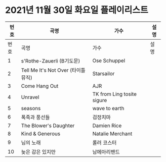 # 2021년 11월 30일 화요일 플레이리스트

| 번호 | 곡명 | 가수 | 설명 |
|------|------|------|------|
| 번호 | 곡명 | 가수 | 설명 |
| 1 | s'Rothe-Zauerli (B기도문) | Ose Schuppel |  |
| 2 | Tell Me It's Not Over (타이틀 뮤직) | Starsailor |  |
| 3 | Come Hang Out | AJR |  |
| 4 | Unravel | TK from Ling tosite sigure |  |
| 5 | seasons | wave to earth |  |
| 6 | 폭죽과 풍선들 | 검정치마 |  |
| 7 | The Blower's Daughter | Damien Rice |  |
| 8 | Kind & Generous | Natalie Merchant |  |
| 9 | 님의 노래 | 롤러 코스터 |  |
| 10 | 늦은 감은 있지만 | 남메아리밴드 |  |
